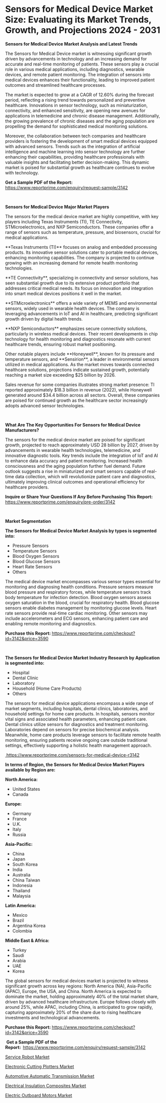 <p><h1>Sensors for Medical Device Market Size: Evaluating its Market Trends, Growth, and Projections 2024 - 2031</h1></p><p><strong>Sensors for Medical Device Market Analysis and Latest Trends</strong></p>
<p><p>The Sensors for Medical Device market is witnessing significant growth driven by advancements in technology and an increasing demand for accurate and real-time monitoring of patients. These sensors play a crucial role in various medical applications, including diagnostics, wearable devices, and remote patient monitoring. The integration of sensors into medical devices enhances their functionality, leading to improved patient outcomes and streamlined healthcare processes.</p><p>The market is expected to grow at a CAGR of 12.60% during the forecast period, reflecting a rising trend towards personalized and preventive healthcare. Innovations in sensor technology, such as miniaturization, connectivity, and enhanced sensitivity, are opening new avenues for applications in telemedicine and chronic disease management. Additionally, the growing prevalence of chronic diseases and the aging population are propelling the demand for sophisticated medical monitoring solutions.</p><p>Moreover, the collaboration between tech companies and healthcare providers is fostering the development of smart medical devices equipped with advanced sensors. Trends such as the integration of artificial intelligence and machine learning into sensor technology are further enhancing their capabilities, providing healthcare professionals with valuable insights and facilitating better decision-making. This dynamic market is poised for substantial growth as healthcare continues to evolve with technology.</p></p>
<p><strong>Get a Sample PDF of the Report:&nbsp;</strong> <a href="https://www.reportprime.com/enquiry/request-sample/3142">https://www.reportprime.com/enquiry/request-sample/3142</a></p>
<p>&nbsp;</p>
<p><strong>Sensors for Medical Device Major Market Players</strong></p>
<p><p>The sensors for the medical device market are highly competitive, with key players including Texas Instruments (TI), TE Connectivity, STMicroelectronics, and NXP Semiconductors. These companies offer a range of sensors such as temperature, pressure, and biosensors, crucial for medical applications.</p><p>**Texas Instruments (TI)** focuses on analog and embedded processing products. Its innovative sensor solutions cater to portable medical devices, enhancing monitoring capabilities. The company is projected to continue growing with an increasing demand for remote health monitoring technologies.</p><p>**TE Connectivity**, specializing in connectivity and sensor solutions, has seen substantial growth due to its extensive product portfolio that addresses critical medical needs. Its focus on innovation and integration into smart medical devices positions it well in the market.</p><p>**STMicroelectronics** offers a wide variety of MEMS and environmental sensors, widely used in wearable health devices. The company is leveraging advancements in IoT and AI in healthcare, predicting significant growth driven by digital health trends.</p><p>**NXP Semiconductors** emphasizes secure connectivity solutions, particularly in wireless medical devices. Their recent developments in chip technology for health monitoring and diagnostics resonate with current healthcare trends, ensuring robust market positioning.</p><p>Other notable players include **Honeywell**, known for its pressure and temperature sensors, and **Sensirion**, a leader in environmental sensors utilized in medical applications. As the market moves towards connected healthcare solutions, projections indicate sustained growth, potentially reaching a market size exceeding $25 billion by 2026.</p><p>Sales revenue for some companies illustrates strong market presence: TI reported approximately $18.3 billion in revenue (2022), while Honeywell generated around $34.4 billion across all sectors. Overall, these companies are poised for continued growth as the healthcare sector increasingly adopts advanced sensor technologies.</p></p>
<p>&nbsp;</p>
<p><strong>What Are The Key Opportunities For Sensors for Medical Device Manufacturers?</strong></p>
<p><p>The sensors for the medical device market are poised for significant growth, projected to reach approximately USD 28 billion by 2027, driven by advancements in wearable health technologies, telemedicine, and innovative diagnostic tools. Key trends include the integration of IoT and AI to enhance data accuracy and patient monitoring. Increased health consciousness and the aging population further fuel demand. Future outlook suggests a rise in miniaturized and smart sensors capable of real-time data collection, which will revolutionize patient care and diagnostics, ultimately improving clinical outcomes and operational efficiency for healthcare providers.</p></p>
<p><strong>Inquire or Share Your Questions If Any Before Purchasing This Report:</strong> <a href="https://www.reportprime.com/enquiry/pre-order/3142">https://www.reportprime.com/enquiry/pre-order/3142</a></p>
<p>&nbsp;</p>
<p><strong>Market Segmentation</strong></p>
<p><strong>The Sensors for Medical Device Market Analysis by types is segmented into:</strong></p>
<p><ul><li>Pressure Sensors</li><li>Temperature Sensors</li><li>Blood Oxygen Sensors</li><li>Blood Glucose Sensors</li><li>Heart Rate Sensors</li><li>Others</li></ul></p>
<p><p>The medical device market encompasses various sensor types essential for monitoring and diagnosing health conditions. Pressure sensors measure blood pressure and respiratory forces, while temperature sensors track body temperature for infection detection. Blood oxygen sensors assess oxygen saturation in the blood, crucial for respiratory health. Blood glucose sensors enable diabetes management by monitoring glucose levels. Heart rate sensors provide real-time cardiac monitoring. Other sensors may include accelerometers and ECG sensors, enhancing patient care and enabling remote monitoring and diagnostics.</p></p>
<p><strong>Purchase this Report:&nbsp;</strong><a href="https://www.reportprime.com/checkout?id=3142&price=3590">https://www.reportprime.com/checkout?id=3142&price=3590</a></p>
<p>&nbsp;</p>
<p><strong>The Sensors for Medical Device Market Industry Research by Application is segmented into:</strong></p>
<p><ul><li>Hospital</li><li>Dental Clinic</li><li>Laboratory</li><li>Household (Home Care Products)</li><li>Others</li></ul></p>
<p><p>The sensors for medical device applications encompass a wide range of market segments, including hospitals, dental clinics, laboratories, and household settings for home care products. In hospitals, sensors monitor vital signs and associated health parameters, enhancing patient care. Dental clinics utilize sensors for diagnostics and treatment monitoring. Laboratories depend on sensors for precise biochemical analysis. Meanwhile, home care products leverage sensors to facilitate remote health monitoring, ensuring patients receive ongoing care outside traditional settings, effectively supporting a holistic health management approach.</p></p>
<p><a href="https://www.reportprime.com/sensors-for-medical-device-r3142">&nbsp;https://www.reportprime.com/sensors-for-medical-device-r3142</a></p>
<p><strong>In terms of Region, the Sensors for Medical Device Market Players available by Region are:</strong></p>
<p>
    <p> <strong> North America: </strong>
        <ul>
            <li>United States</li>
            <li>Canada</li>
        </ul>
        </p> 
    <p> <strong> Europe: </strong>
        <ul>
            <li>Germany</li>
            <li>France</li>
            <li>U.K.</li>
            <li>Italy</li>
            <li>Russia</li>
        </ul>
        </p> 
    <p> <strong> Asia-Pacific: </strong>
        <ul>
            <li>China</li>
            <li>Japan</li>
            <li>South Korea</li>
            <li>India</li>
            <li>Australia</li>
            <li>China Taiwan</li>
            <li>Indonesia</li>
            <li>Thailand</li>
            <li>Malaysia</li>
        </ul>
        </p> 
    <p> <strong> Latin America: </strong>
        <ul>
            <li>Mexico</li>
            <li>Brazil</li>
            <li>Argentina Korea</li>
            <li>Colombia</li>
        </ul>
        </p> 
    <p> <strong> Middle East & Africa: </strong>
        <ul>
            <li>Turkey</li>
            <li>Saudi</li>
            <li>Arabia</li>
            <li>UAE</li>
            <li>Korea</li>
        </ul>
    </p>
    </p>
<p><p>The global sensors for medical devices market is projected to witness significant growth across key regions: North America (NA), Asia-Pacific (APAC), Europe, the USA, and China. North America is expected to dominate the market, holding approximately 40% of the total market share, driven by advanced healthcare infrastructure. Europe follows closely with around 25%, while APAC, including China, is anticipated to grow rapidly, capturing approximately 20% of the share due to rising healthcare investments and technological advancements.</p></p>
<p><strong>Purchase this Report: </strong><a href="https://www.reportprime.com/checkout?id=3142&price=3590">https://www.reportprime.com/checkout?id=3142&price=3590</a></p>
<p>&nbsp;<strong>Get a Sample PDF of the Report:&nbsp;&nbsp;</strong><a href="https://www.reportprime.com/enquiry/request-sample/3142">https://www.reportprime.com/enquiry/request-sample/3142</a></p>
<p><strong></strong></p>
<p><p><a href="https://www.linkedin.com/pulse/how-regions-adapting-service-robot-market-global-trends-kt1wc?trackingId=EX4BuKniTFacPA7b0dMdCg%3D%3D">Service Robot Market</a></p><p><a href="https://issuu.com/reportprime-2/docs/electronic-cutting-plotters-market-_fb836e0d9d48d4">Electronic Cutting Plotters Market</a></p><p><a href="https://www.linkedin.com/pulse/automotive-automatic-transmission-market-outlook-share-0pqec?trackingId=pEbYPMS2Sea5e3VGp%2BNz4w%3D%3D">Automotive Automatic Transmission Market</a></p><p><a href="https://issuu.com/reportprime-2/docs/electrical-insulation-composites-ma_b1cee0eb69cd38">Electrical Insulation Composites Market</a></p><p><a href="https://www.linkedin.com/pulse/in-depth-analysis-global-electric-outboard-motors-market-scope-fhcac?trackingId=yBMhWBBnQW6QLTPzl2Y%2F9g%3D%3D">Electric Outboard Motors Market</a></p></p>